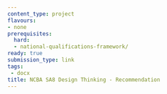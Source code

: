 ```yaml
---
content_type: project
flavours:
- none
prerequisites:
  hard:
  - national-qualifications-framework/
ready: true
submission_type: link
tags: 
 - docx
title: NCBA SA8 Design Thinking - Recommendation
---
```

